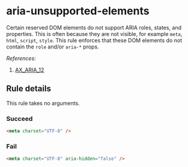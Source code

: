 # aria-unsupported-elements

Certain reserved DOM elements do not support ARIA roles, states, and properties. This is often because they are not visible, for example `meta`, `html`, `script`, `style`. This rule enforces that these DOM elements do not contain the `role` and/or `aria-*` props.

_References:_

1. [AX_ARIA_12](https://github.com/GoogleChrome/accessibility-developer-tools/wiki/Audit-Rules#ax_aria_12)

## Rule details

This rule takes no arguments.

### Succeed

```html
<meta charset="UTF-8" />
```

### Fail

```html
<meta charset="UTF-8" aria-hidden="false" />
```
